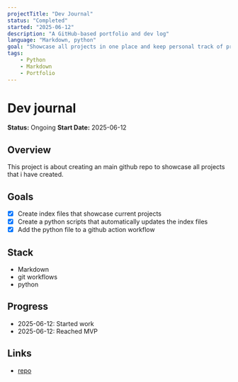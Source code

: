 ```yaml
---
projectTitle: "Dev Journal"
status: "Completed"
started: "2025-06-12"
description: "A GitHub-based portfolio and dev log"
language: "Markdown, python"
goal: "Showcase all projects in one place and keep personal track of progress"
tags: 
    - Python
    - Markdown
    - Portfolio
---
```


# Dev journal

**Status:** Ongoing
**Start Date:** 2025-06-12

## Overview

This project is about creating an main
 github repo to showcase all projects that i have created.

## Goals

- [x] Create index files that showcase current projects
- [x] Create a python scripts that automatically updates the index files
- [x] Add the python file to a github action workflow

## Stack

- Markdown
- git workflows
- python

## Progress

- 2025-06-12: Started work
- 2025-06-12: Reached MVP

## Links

- [repo](https://github.com/anton4d/Dev-Journal)

